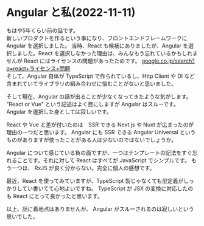 # Angular と私(2022-11-11)

もはや5年くらい前の話です。  
新しいプロダクトを作るという事になり、フロントエンドフレームワークに Angular を選択しました。
当時、React も候補にありましたが、Angular を選択しました。React を選択しなかった理由は、みんなもう忘れているかもしれませんが React にはライセンスの問題があったためです。
[google.co.jp/search?q=react+ライセンス+問題](https://www.google.co.jp/search?q=react+%E3%83%A9%E3%82%A4%E3%82%BB%E3%83%B3%E3%82%B9+%E5%95%8F%E9%A1%8C)  
そして、Angular 自体が TypeScript で作られているし、Http Client や DI など含まれていてライブラリの組み合わせに悩むことがないと思いました。

そして現在、Angular の話が出ることが少なくなってきたような気がします。
"React or Vue" という記述はよく目にしますが Angular はスルーです。Angular を選択した身としては寂しいです。  

React や Vue と差が付いたのは　SSR できる Next.js や Nuxt が広まったのが理由の一つだと思います。
Angular にも SSR できる Angular Universal というものがありますが使ったことがある人は少ないのではないでしょうか。  

Angular について感じている負の面ですが、一つはテンプレートの記法をすぐ忘れることです。それに対して React はすべてが JavaScript でシンプルです。
もう一つは、 RxJS が良く分からない。完全に個人の感想です。

最近、React を使ってみていますが、TypeScript 製じゃなくても型定義がしっかりしてい書いてて心地よいですね。
TypeScript が JSX の変換に対応したのも React にとって良かったと思います。  

以上、話に着地点はありませんが、 Angular がスルーされるのは寂しいという思いでした。

